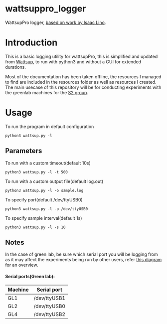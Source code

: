 # wattsuppro_logger
WattsupPro logger, [based on work by Isaac Lino](https://github.com/isaaclino/wattsup).

# Introduction

This is a basic logging utility for wattsupPro, this is simplified and updated from [Wattsup](https://github.com/isaaclino/wattsup), to run with python3 and without a GUI for extended durations. 

Most of the documentation has been taken offline, the resources I managed to find are included in the resources folder as well as resources I created.
The main usecase of this repository will be for conducting experiments with the greenlab machines for the [S2 group](https://github.com/S2-group).

# Usage

To run the program in default configuration

```
python3 wattsup.py -l
```

## Parameters
To run with a custom timeout(default 10s)
```
python3 wattsup.py -l -t 500
```
To run with a custom output file(default log.out)
```
python3 wattsup.py -l -o sample.log
```

To specify port(default /dev/ttyUSB0)
```
python3 wattsup.py -l -p /dev/ttyUSB0  
```

To specify sample interval(default 1s)
```
python3 wattsup.py -l -s 10 
```

## Notes
In the case of green lab, be sure which serial port you will be logging from as it may affect the experiments being run by other users, refer [this diagram](https://github.com/GioDoesntKnowCode/wattsuppro_logger/blob/main/Diagram.png) for an overview.

#### Serial ports(Green lab):

| Machine       | Serial port   |
| ------------- | ------------- |
| GL1           | /dev/ttyUSB1  |
| GL2           | /dev/ttyUSB0  |
| GL4           | /dev/ttyUSB2  |


